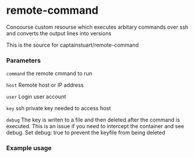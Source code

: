 # remote-command

Concourse custom resourse which executes arbitary commands over ssh and converts the output lines into versions


This is the source for captainstuart/remote-command

### Parameters

```command``` the remote cmmand to run

```host``` Remote host or IP address

```user``` Login user account

```key``` ssh private key needed to access host 

```debug``` The key is writen to a file and then deleted after the command is executed. This is an issue if you need to intercept the container and see debug. Set debug: true to prevent the keyfile from being deleted 

### Example usage

